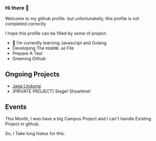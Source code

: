 ### Hi there 👋


Welcome to my github profile. but unfortunatelly, this profile is not completed correctly

I hope this profile can be filled by some of project.

<!--- 🔭 I’m currently working on ...-->
- 🌱 I’m currently learning Javascript and Golang
- Developing The `README.md` File
- Prepare A Test
- Greening Github

## Ongoing Projects
 - [Jaga Lindungi](https://github.com/baharsah/jagalindungi)
 - (PRIVATE PROJECT) Stage! Showtime!

## Events

This Month, I was have a big Campus Project and I can't handle Existing Project in github.

So, I Take long hiatus for this.










